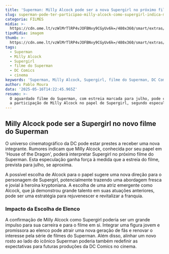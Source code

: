 ```yaml
---
title: 'Superman: Milly Alcock pode ser a nova Supergirl no próximo filme do herói'
slug: superman-pode-ter-participao-milly-alcock-como-supergirl-indica-max
categoria: FILMES
midia: >-
  https://cdn.ome.lt/vzWlMrTlRP4vJOFBNvy9CGyUv6k=/480x360/smart/extras/conteudos/omelete_THUMB_-_2025-05-16T101756.352.png
tipoMidia: imagem
thumb: >-
  https://cdn.ome.lt/vzWlMrTlRP4vJOFBNvy9CGyUv6k=/480x360/smart/extras/conteudos/omelete_THUMB_-_2025-05-16T101756.352.png
tags:
  - Superman
  - Milly Alcock
  - Supergirl
  - filme do Superman
  - DC Comics
  - cinema
keywords: 'Superman, Milly Alcock, Supergirl, filme do Superman, DC Comics, cinema'
author: Pablo Moura
data: '2025-05-16T14:22:45.965Z'
resumo: >-
  O aguardado filme do Superman, com estreia marcada para julho, pode contar com
  a participação de Milly Alcock no papel de Supergirl, segundo especulações.
---
```


## Milly Alcock pode ser a Supergirl no novo filme do Superman

O universo cinematográfico da DC pode estar prestes a receber uma nova integrante. Rumores indicam que Milly Alcock, conhecida por seu papel em 'House of the Dragon', poderá interpretar Supergirl no próximo filme do Superman. Esta especulação ganha força à medida que a estreia do filme, prevista para julho, se aproxima.

A possível escolha de Alcock para o papel sugere uma nova direção para o personagem de Supergirl, potencialmente trazendo uma abordagem fresca e jovial à heroína kryptoniana. A escolha de uma atriz emergente como Alcock, que já demonstrou grande talento em suas atuações anteriores, pode ser uma estratégia para rejuvenescer e revitalizar a franquia.

### Impacto da Escolha de Elenco

A confirmação de Milly Alcock como Supergirl poderia ser um grande impulso para sua carreira e para o filme em si. Integrar uma figura jovem e promissora ao elenco pode atrair uma nova geração de fãs e renovar o interesse pela série de filmes do Superman. Além disso, alinhar um novo rosto ao lado do icônico Superman poderia também redefinir as expectativas para futuras produções da DC Comics no cinema.
